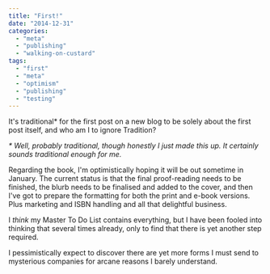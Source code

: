 ```yaml
---
title: "First!"
date: "2014-12-31"
categories: 
  - "meta"
  - "publishing"
  - "walking-on-custard"
tags: 
  - "first"
  - "meta"
  - "optimism"
  - "publishing"
  - "testing"
---
```


It's traditional\* for the first post on a new blog to be solely about the first post itself, and who am I to ignore Tradition?

_\* Well, probably traditional, though honestly I just made this up. It certainly sounds traditional enough for me._

Regarding the book, I'm optimistically hoping it will be out sometime in January. The current status is that the final proof-reading needs to be finished, the blurb needs to be finalised and added to the cover, and then I've got to prepare the formatting for both the print and e-book versions. Plus marketing and ISBN handling and all that delightful business.

I _think_ my Master To Do List contains everything, but I have been fooled into thinking that several times already, only to find that there is yet another step required.

I pessimistically expect to discover there are yet more forms I must send to mysterious companies for arcane reasons I barely understand.
